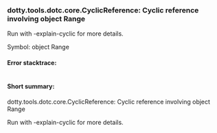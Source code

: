 ### dotty.tools.dotc.core.CyclicReference: Cyclic reference involving object Range

 Run with -explain-cyclic for more details.

Symbol: object Range

#### Error stacktrace:

```

```
#### Short summary: 

dotty.tools.dotc.core.CyclicReference: Cyclic reference involving object Range

 Run with -explain-cyclic for more details.